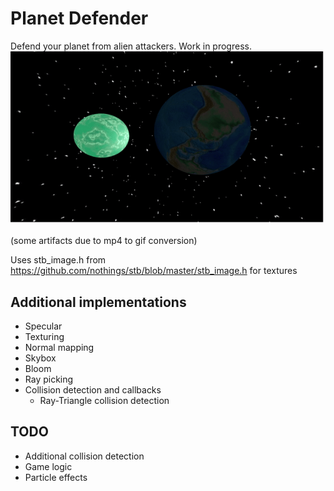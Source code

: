 # Planet Defender
Defend your planet from alien attackers.
Work in progress.
<img src="/gifs/ShaderScene.gif?raw=true">

(some artifacts due to mp4 to gif conversion)

Uses stb_image.h from https://github.com/nothings/stb/blob/master/stb_image.h for textures

## Additional implementations
- Specular
- Texturing
- Normal mapping
- Skybox
- Bloom
- Ray picking
- Collision detection and callbacks
  - Ray-Triangle collision detection


## TODO
- Additional collision detection
- Game logic
- Particle effects
